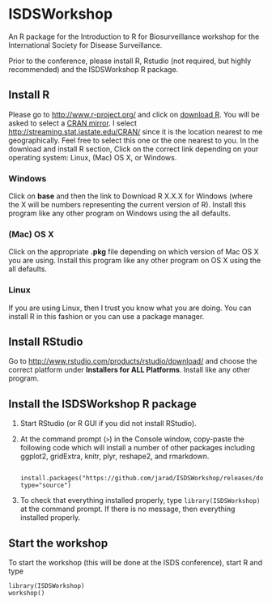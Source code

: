 ISDSWorkshop
============

An R package for the Introduction to R for Biosurveillance workshop for the International Society for Disease Surveillance.

Prior to the conference, please install R, Rstudio (not required, but highly recommended) and the ISDSWorkshop R package.

## Install R

Please go to <http://www.r-project.org/> and click on [download R](http://cran.r-project.org/mirrors.html). You will be asked to select a [CRAN mirror](http://cran.r-project.org/mirrors.html). I select <http://streaming.stat.iastate.edu/CRAN/> since it is the location nearest to me geographically. Feel free to select this one or the one nearest to you. In the download and install R section, Click on the correct link depending on your operating system: Linux, (Mac) OS X, or Windows. 

### Windows

Click on **base** and then the link to Download R X.X.X for Windows (where the X will be numbers representing the current version of R). Install this program like any other program on Windows using the all defaults.

### (Mac) OS X

Click on the appropriate **.pkg** file depending on which version of Mac OS X you are using. Install this program like any other program on OS X using the all defaults. 

### Linux

If you are using Linux, then I trust you know what you are doing. You can install R in this fashion or you can use a package manager. 

## Install RStudio

Go to <http://www.rstudio.com/products/rstudio/download/> and choose the correct platform under **Installers for ALL Platforms**. Install like any other program. 


## Install the ISDSWorkshop R package

1. Start RStudio (or R GUI if you did not install RStudio). 
1. At the command prompt (`>`) in the Console window, copy-paste the following code which will install a number of other packages including ggplot2, gridExtra, knitr, plyr, reshape2, and rmarkdown.

        install.packages("https://github.com/jarad/ISDSWorkshop/releases/download/v0.1/ISDSWorkshop_0.1.tar.gz", type="source")

1. To check that everything installed properly, type `library(ISDSWorkshop)` at the command prompt. If there is no message, then everything installed properly.



## Start the workshop

To start the workshop (this will be done at the ISDS conference), start R and type

    library(ISDSWorkshop)
    workshop()

